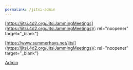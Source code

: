 ```yaml
---
permalink: /jitsi-admin
---
```

[https://jitsi.4d2.org/JitsiJammingMeetings](https://jitsi.4d2.org/JitsiJammingMeetings){: rel="noopener" target="_blank"}

[https://www.summerhays.net/jitsi](https://jitsi.4d2.org/JitsiJammingMeetings){: rel="noopener" target="_blank"}

[Admin](https://jitsi.4d2.org/)
